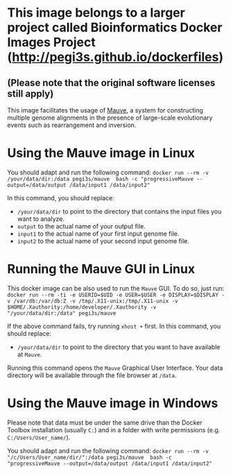 # This image belongs to a larger project called Bioinformatics Docker Images Project (http://pegi3s.github.io/dockerfiles)
## (Please note that the original software licenses still apply)

This image facilitates the usage of [Mauve](http://darlinglab.org/mauve/mauve.html), a system for constructing multiple genome alignments in the presence of large-scale evolutionary events such as rearrangement and inversion.

# Using the Mauve image in Linux
You should adapt and run the following command: `docker run --rm -v /your/data/dir:/data pegi3s/mauve  bash -c "progressiveMauve --output=/data/output /data/input1 /data/input2"`

In this command, you should replace:
- `/your/data/dir` to point to the directory that contains the input files you want to analyze.
- `output` to the actual name of your output file.
- `input1` to the actual name of your first input genome file.
- `input2` to the actual name of your second input genome file.

# Running the Mauve GUI in Linux
This docker image can be also used to run the `Mauve` GUI. To do so, just run: `docker run --rm -ti -e USERID=$UID -e USER=$USER -e DISPLAY=$DISPLAY -v /var/db:/var/db:Z -v /tmp/.X11-unix:/tmp/.X11-unix -v $HOME/.Xauthority:/home/developer/.Xauthority -v "/your/data/dir:/data" pegi3s/mauve`

If the above command fails, try running `xhost +` first. In this command, you should replace:
- `/your/data/dir` to point to the directory that you want to have available at `Mauve`. 

Running this command opens the `Mauve` Graphical User Interface. Your data directory will be available through the file browser at `/data`.

# Using the Mauve image in Windows

Please note that data must be under the same drive than the Docker Toolbox installation (usually `C:`) and in a folder with write permissions (e.g. `C:/Users/User_name/`).

You should adapt and run the following command: `docker run --rm -v "/c/Users/User_name/dir/":/data pegi3s/mauve  bash -c "progressiveMauve --output=/data/output /data/input1 /data/input2"`